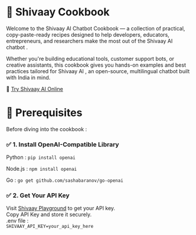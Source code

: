 # 📘 Shivaay Cookbook
Welcome to the Shivaay AI Chatbot Cookbook — a collection of practical, copy-paste-ready recipes designed to help developers, educators, entrepreneurs, and researchers make the most out of the Shivaay AI chatbot .

Whether you're building educational tools, customer support bots, or creative assistants, this cookbook gives you hands-on examples and best practices tailored for Shivaay AI , an open-source, multilingual chatbot built with India in mind.

🔗 [Try Shivaay AI Online](https://shivaay.futurixai.com)

# 🔧 Prerequisites 

Before diving into the cookbook :

### ✅ 1. Install OpenAI-Compatible Library 

Python : `pip install openai`

Node.js : `npm install openai`

Go : `go get github.com/sashabaranov/go-openai`

### ✅ 2. Get Your API Key 

Visit [Shivaay Playground](https://shivaay.futurixai.com/playground) to get your API key.  
Copy API Key and store it securely.  
.env file :  
`SHIVAAY_API_KEY=your_api_key_here`


